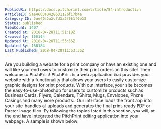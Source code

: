 ```yaml
---
PublicURL: https://docs.pitchprint.com/article/84-introduction
ArticleID: 5ae460360428631126f17b4e
Category ID: 5ae45f3a2c7d3a3f981f0b35
Status: published
ViewCount: 1407
Created at: 2018-04-28T11:51:18Z
Created By: 188184
Updated At: 2018-04-28T11:53:35Z
Updated By: 188184
Last Published: 2018-04-28T11:53:35Z
---
```

Are you building a website for a print company or have an existing one and will like your end users to customize their print orders on this site? Then welcome to PitchPrint! PitchPrint is a web application that provides your website with a functionality that allows your users to easily customize graphic designs for print products. With our interface, your site becomes the easy-to-use-photoshop for users to customize products such as Business Cards, Flyers, Calendars, TShirts, Mugs, Envelopes, Phone Casings and many more products.. Our interface loads the front app into your site, handles all uploads and generates the final print-ready PDF or Raster image files. By following the topics listed in this section, you will, at the end have integrated the PitchPrint editing application into your webpage. A sample is shown below: